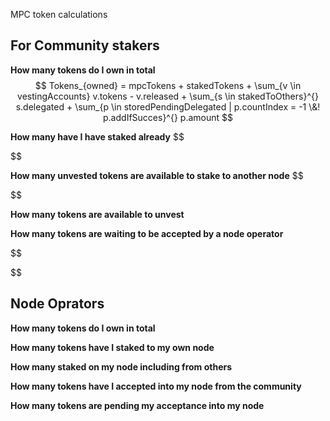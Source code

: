 MPC token calculations

## For Community stakers

**How many tokens do I own in total**
$$
Tokens_{owned} = mpcTokens + stakedTokens + \sum_{v \in vestingAccounts} v.tokens - v.released + \sum_{s \in stakedToOthers}^{} s.delegated + \sum_{p \in storedPendingDelegated | p.countIndex = -1 \&! p.addIfSucces}^{} p.amount
$$

**How many have I have staked already**
$$

$$

**How many unvested tokens are available to stake to another node**
$$

$$

**How many tokens are available to unvest**

**How many tokens are waiting to be accepted by a node operator**

$$

$$

## Node Oprators

**How many tokens do I own in total**


**How many tokens have I staked to my own node**

**How many staked on my node including from others**

**How many tokens have I accepted into my node from the community**

**How many tokens are pending my acceptance into my node**


